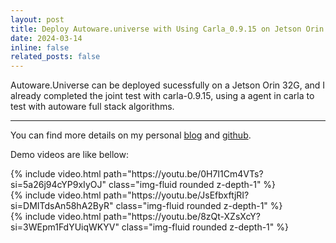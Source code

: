 ```yaml
---
layout: post
title: Deploy Autoware.universe with Using Carla_0.9.15 on Jetson Orin
date: 2024-03-14
inline: false
related_posts: false
---
```


Autoware.Universe can be deployed sucessfully on a Jetson Orin 32G, and I already completed the
joint test with carla-0.9.15, using a agent in carla to test with autoware full stack algorithms.

***

You can find more details on my personal [blog](https://www.gputek.cn:8093/2024/03/12/008-AutonomousDriving/02-Autoware.universe/How%20to%20Joint%20testing%20between%20Autoware-Universe%20and%20Carla-0-9-15%20on%20Jetson%20Orin?/) and [github](https://github.com/LiZheng1997/Autoware.universe-with-carla-0.9.15).

Demo videos are like bellow:

<div class="row mt-3">
    <div class="col-sm mt-3 mt-md-0">
        {% include video.html path="https://youtu.be/0H7I1Cm4VTs?si=5a26j94cYP9xIyOJ" class="img-fluid rounded z-depth-1" %}
    </div>
    <div class="col-sm mt-3 mt-md-0">
        {% include video.html path="https://youtu.be/JsEfbxftjRI?si=DMITdsAn58hA2ByR" class="img-fluid rounded z-depth-1" %}
    </div>
    <div class="col-sm mt-3 mt-md-0">
        {% include video.html path="https://youtu.be/8zQt-XZsXcY?si=3WEpm1FdYUiqWKYV" class="img-fluid rounded z-depth-1" %}
    </div>
</div>


